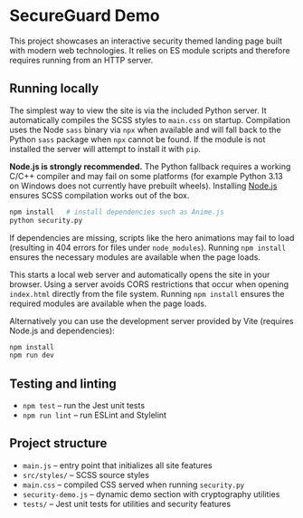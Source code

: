 # SecureGuard Demo

This project showcases an interactive security themed landing page built with modern web technologies. It relies on ES module scripts and therefore requires running from an HTTP server.

## Running locally

The simplest way to view the site is via the included Python server.
It automatically compiles the SCSS styles to `main.css` on startup.
Compilation uses the Node `sass` binary via `npx` when available and will
fall back to the Python `sass` package when `npx` cannot be found. If the module
is not installed the server will attempt to install it with `pip`.

**Node.js is strongly recommended.** The Python fallback requires a working C/C++
compiler and may fail on some platforms (for example Python 3.13 on Windows does
not currently have prebuilt wheels). Installing [Node.js](https://nodejs.org)
ensures SCSS compilation works out of the box.

```bash
npm install   # install dependencies such as Anime.js
python security.py
```

If dependencies are missing, scripts like the hero animations may fail to load
(resulting in 404 errors for files under `node_modules`). Running `npm install`
ensures the necessary modules are available when the page loads.

This starts a local web server and automatically opens the site in your browser. Using a server avoids CORS restrictions that occur when opening `index.html` directly from the file system. Running `npm install` ensures the required modules are available when the page loads.

Alternatively you can use the development server provided by Vite (requires Node.js and dependencies):

```bash
npm install
npm run dev
```

## Testing and linting

- `npm test` – run the Jest unit tests
- `npm run lint` – run ESLint and Stylelint

## Project structure

- `main.js` – entry point that initializes all site features
- `src/styles/` – SCSS source styles
- `main.css` – compiled CSS served when running `security.py`
- `security-demo.js` – dynamic demo section with cryptography utilities
- `tests/` – Jest unit tests for utilities and security features


